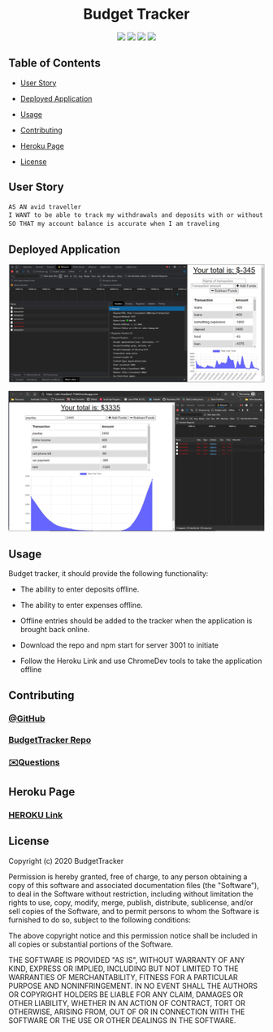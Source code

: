 <h1 align="center">Budget Tracker</h1>

<p align="center">
<img src="https://img.shields.io/badge/Javascript-brightgreen"/>
<img src="https://img.shields.io/badge/Express-red"/>
<img src="https://img.shields.io/badge/Node.js-success"/>
<img src="https://img.shields.io/badge/Mongoose-lightblue"/>


## Table of Contents

* [User Story](#user-story)

* [Deployed Application](#deployed-application)

* [Usage](#usage)

* [Contributing](#contributing)

* [Heroku Page](#heroku-page)

* [License](#license)

## User Story

```md
AS AN avid traveller
I WANT to be able to track my withdrawals and deposits with or without a data/internet connection
SO THAT my account balance is accurate when I am traveling 
```


## Deployed Application 

![MainPage](./public/chromeDevtools.PNG)


![OffLine](./public/offline-chromeDevtools2.PNG)


## Usage

Budget tracker, it should provide the following functionality:

* The ability to enter deposits offline.

* The ability to enter expenses offline.

* Offline entries should be added to the tracker when the application is brought back online.

* Download the repo and npm start for server 3001 to initiate

* Follow the Heroku Link and use ChromeDev tools to take the application offline


## Contributing

### [@GitHub](https://github.com/torreseam)
### [BudgetTracker Repo](https://github.com/torreseam/Budget-Tracker.git)



### [✉️Questions](torreseam.purdue@gmail.com)


## Heroku Page

### [HEROKU Link](https://calm-headland-75460.herokuapp.com/) 


 ## License


  Copyright (c) 2020 BudgetTracker

  Permission is hereby granted, free of charge, to any person obtaining a copy
  of this software and associated documentation files (the "Software"), to deal
  in the Software without restriction, including without limitation the rights
  to use, copy, modify, merge, publish, distribute, sublicense, and/or sell
  copies of the Software, and to permit persons to whom the Software is
  furnished to do so, subject to the following conditions:

  The above copyright notice and this permission notice shall be included in all
  copies or substantial portions of the Software.

  THE SOFTWARE IS PROVIDED "AS IS", WITHOUT WARRANTY OF ANY KIND, EXPRESS OR
  IMPLIED, INCLUDING BUT NOT LIMITED TO THE WARRANTIES OF MERCHANTABILITY,
  FITNESS FOR A PARTICULAR PURPOSE AND NONINFRINGEMENT. IN NO EVENT SHALL THE
  AUTHORS OR COPYRIGHT HOLDERS BE LIABLE FOR ANY CLAIM, DAMAGES OR OTHER
  LIABILITY, WHETHER IN AN ACTION OF CONTRACT, TORT OR OTHERWISE, ARISING FROM,
  OUT OF OR IN CONNECTION WITH THE SOFTWARE OR THE USE OR OTHER DEALINGS IN THE
  SOFTWARE.